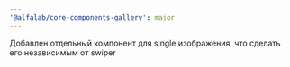 ```yaml
---
'@alfalab/core-components-gallery': major
---
```


Добавлен отдельный компонент для single изображения, что сделать его независимым от swiper
